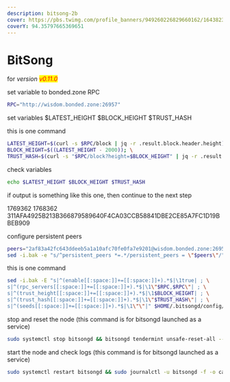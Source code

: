 ```yaml
---
description: bitsong-2b
cover: https://pbs.twimg.com/profile_banners/949260226829660162/1643823516/1500x500
coverY: 94.35797665369651
---
```


# BitSong

for _version <mark style="color:red;">v0.11.0</mark>_

set variable to bonded.zone RPC

```bash
RPC="http://wisdom.bonded.zone:26957"
```

set variables $LATEST\_HEIGHT $BLOCK\_HEIGHT $TRUST\_HASH

this is one command

```bash
LATEST_HEIGHT=$(curl -s $RPC/block | jq -r .result.block.header.height); \
BLOCK_HEIGHT=$((LATEST_HEIGHT - 2000)); \
TRUST_HASH=$(curl -s "$RPC/block?height=$BLOCK_HEIGHT" | jq -r .result.block_id.hash)
```

check variables

```bash
echo $LATEST_HEIGHT $BLOCK_HEIGHT $TRUST_HASH
```

if output is something like this one, then continue to the next step

1769362 1768362 311AFA4925B213B366879589640F4CA03CCB58841DBE2CE85A7FC1D19BBEB909

configure persistent peers

```bash
peers="2af83a42fc643ddeeb5a1a10afc70fe0fa7e9201@wisdom.bonded.zone:26956"
sed -i.bak -e "s/^persistent_peers *=.*/persistent_peers = \"$peers\"/" $HOME/.bitsongd/config/config.toml
```

this is one command

```bash
sed -i.bak -E "s|^(enable[[:space:]]+=[[:space:]]+).*$|\1true| ; \
s|^(rpc_servers[[:space:]]+=[[:space:]]+).*$|\1\"$RPC,$RPC\"| ; \
s|^(trust_height[[:space:]]+=[[:space:]]+).*$|\1$BLOCK_HEIGHT| ; \
s|^(trust_hash[[:space:]]+=[[:space:]]+).*$|\1\"$TRUST_HASH\"| ; \
s|^(seeds[[:space:]]+=[[:space:]]+).*$|\1\"\"|" $HOME/.bitsongd/config/config.toml
```

stop and reset the node (this command is for bitsongd launched as a service)&#x20;

```bash
sudo systemctl stop bitsongd && bitsongd tendermint unsafe-reset-all --home $HOME/.bitsongd --keep-addr-book
```

start the node and check logs (this command is for bitsongd launched as a service)

```bash
sudo systemctl restart bitsongd && sudo journalctl -u bitsongd -f -o cat
```
